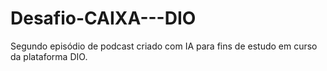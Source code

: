 # Desafio-CAIXA---DIO
Segundo episódio de podcast criado com IA para fins de estudo em curso da plataforma DIO.
